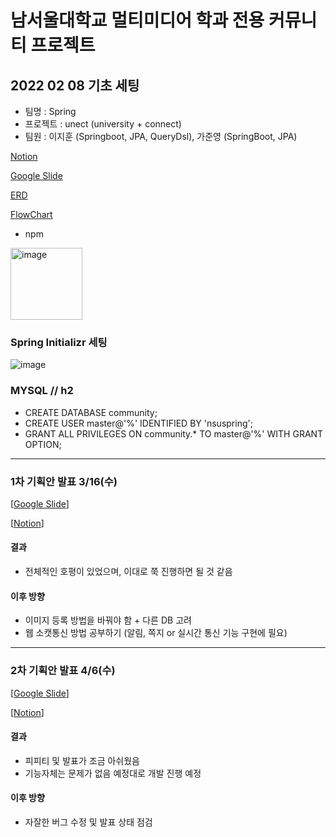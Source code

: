 # 남서울대학교 멀티미디어 학과 전용 커뮤니티 프로젝트

## 2022 02 08 기초 세팅

- 팀명 : Spring
- 프로젝트 : unect (university + connect)
- 팀원 : 이지훈 (Springboot, JPA, QueryDsl), 가준영 (SpringBoot, JPA)

[Notion](https://www.notion.so/c080919d0f1e48c68971c8e96b997072)

[Google Slide](https://docs.google.com/presentation/d/1LgabB2Cvdc6RZfzv0Peh3Mi5cjkarMOXQIVbpFCfW1U/edit#slide=id.p)

[ERD](https://www.erdcloud.com/d/c6fnKuozMTH2YMWaS)

[FlowChart](https://app.diagrams.net/#G16A5Jk-hlk1xUnX1pVzuDqR5D5I43Seua)

- npm 
<img width="115" alt="image" src="https://user-images.githubusercontent.com/53300830/155288339-6e533621-eed1-40f1-a76b-552a3a4ee43c.png">

### Spring Initializr 세팅 
![image](https://user-images.githubusercontent.com/53300830/152991455-f48272b1-a1b2-4267-aa0f-2948daa15546.png)

### MYSQL // h2
- CREATE DATABASE community;
- CREATE USER master@'%' IDENTIFIED BY 'nsuspring';
- GRANT ALL PRIVILEGES ON community.* TO master@'%' WITH GRANT OPTION;

<hr/>

### 1차 기획안 발표 3/16(수)
[[Google Slide](https://docs.google.com/presentation/d/11x7zjGIO5-ZYY59PbaNRUh9odlZ44SJzNyocKh50_XQ/edit#slide=id.g11d3f6e9f66_0_977)]

[[Notion](https://www.notion.so/15886ef901a64ed9b2c1b325609bc8bf)]

#### 결과
- 전체적인 호평이 있었으며, 이대로 쭉 진행하면 될 것 같음

#### 이후 방향
- 이미지 등록 방법을 바꿔야 함 + 다른 DB 고려
- 웹 소캣통신 방법 공부하기 (알림, 쪽지 or 실시간 통신 기능 구현에 필요)
<hr/>

### 2차 기획안 발표 4/6(수)
[[Google Slide](https://docs.google.com/presentation/d/1xiu76b_hTz6oaf7pMc94rmpDmaVeuDCq1kDCDMBgOZE/edit#slide=id.g11ac4265aca_1_0)]

[[Notion](https://www.notion.so/15886ef901a64ed9b2c1b325609bc8bf)]

#### 결과
- 피피티 및 발표가 조금 아쉬웠음
- 기능자체는 문제가 없음 예정대로 개발 진행 예정

#### 이후 방향
- 자잘한 버그 수정 및 발표 상태 점검


